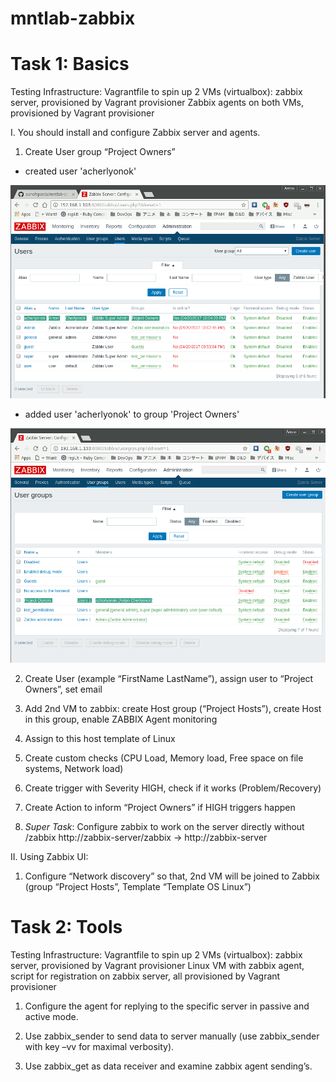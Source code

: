 # mntlab-zabbix

# Task 1: Basics

Testing Infrastructure:
Vagrantfile to spin up 2 VMs (virtualbox): zabbix server, provisioned by Vagrant provisioner
Zabbix agents on both VMs, provisioned by Vagrant provisioner

I. You should install and configure Zabbix server and agents.
1. Create User group “Project Owners”

- created user 'acherlyonok'
<img src="report/1.1.png">

- added user 'acherlyonok' to group 'Project Owners'
<img src="report/1.2.png">

2. Create User (example “FirstName LastName”), assign user to “Project Owners”, set email

3. Add 2nd VM to zabbix: create Host group (“Project Hosts”), create Host in this group, enable ZABBIX Agent monitoring

4. Assign to this host template of Linux 

5. Create custom checks (CPU Load, Memory load, Free space on file systems, Network load)

6. Create trigger with Severity HIGH, check if it works (Problem/Recovery)

7. Create Action to inform “Project Owners” if HIGH triggers happen

8. *Super Task*: Configure zabbix to work on the server directly without /zabbix 
http://zabbix-server/zabbix -> http://zabbix-server

II. Using Zabbix UI:
1. Configure “Network discovery” so that, 2nd VM will be joined to Zabbix (group “Project Hosts”, Template “Template OS Linux”)

# Task 2: Tools

Testing Infrastructure:
Vagrantfile to spin up 2 VMs (virtualbox): zabbix server, provisioned by Vagrant provisioner
Linux VM with zabbix agent, script for registration on zabbix server, all provisioned by Vagrant provisioner

1. Configure the agent for replying to the specific server in passive and active mode.

2. Use zabbix_sender to send data to server manually (use zabbix_sender with key –vv for maximal verbosity).

3. Use zabbix_get as data receiver and examine zabbix agent sending’s. 
